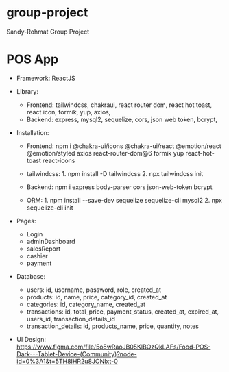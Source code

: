 # group-project
Sandy-Rohmat Group Project


POS App
=======

* Framework: ReactJS
* Library: 
	- Frontend: tailwindcss, chakraui, react router dom, react hot toast, react icon, formik, yup, axios, 
	- Backend: express, mysql2, sequelize, cors, json web token, bcrypt,

* Installation:
	- Frontend: npm i @chakra-ui/icons @chakra-ui/react @emotion/react @emotion/styled axios react-router-dom@6 formik yup react-hot-toast react-icons
	- tailwindcss: 
			1. npm install -D tailwindcss
			2. npx tailwindcss init

	- Backend: npm i express body-parser cors json-web-token bcrypt
	- ORM: 1. npm install --save-dev sequelize sequelize-cli mysql2
	       2. npx sequelize-cli init


* Pages: 
	- Login
	- adminDashboard
	- salesReport
	- cashier
	- payment

* Database: 
	- users: id, username, password, role, created_at
	- products: id, name, price, category_id, created_at
	- categories: id, category_name, created_at
	- transactions: id, total_price, payment_status, created_at, expired_at, users_id, transaction_details_id
	- transaction_details: id, products_name, price, quantity, notes 

* UI Design: https://www.figma.com/file/5o5wRaoJB05KlBOzQkLAFs/Food-POS-Dark---Tablet-Device-(Community)?node-id=0%3A1&t=5TH8IHR2u8JONIxt-0
